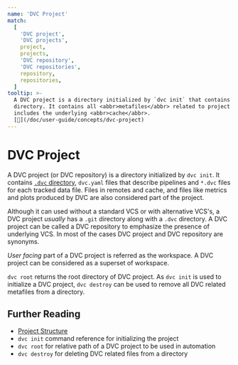 ```yaml
---
name: 'DVC Project'
match:
  [
    'DVC project',
    'DVC projects',
    project,
    projects,
    'DVC repository',
    'DVC repositories',
    repository,
    repositories,
  ]
tooltip: >-
  A DVC project is a directory initialized by `dvc init` that contains a `.dvc`
  directory. It contains all <abbr>metafiles</abbr> related to project and also
  includes the underlying <abbr>cache</abbr>.
  [📖](/doc/user-guide/concepts/dvc-project)
---
```


# DVC Project

A DVC project (or DVC repository) is a directory initialized by `dvc init`. It
contains [`.dvc` directory](/doc/user-guide/project-structure/internal-files),
`dvc.yaml` files that describe <abbr>pipelines</abbr> and `*.dvc` files for each
tracked data file. Files in <abbr>remotes</abbr> and <abbr>cache</abbr>, and
files like <abbr>metrics</abbr> and <abbr>plots</abbr> produced by DVC are also
considered part of the project.

Although it can used without a standard VCS or with alternative VCS's, a DVC
project _usually_ has a `.git` directory along with a `.dvc` directory. A DVC
project can be called a DVC repository to emphasize the presence of underlying
VCS. In most of the cases DVC project and DVC repository are synonyms.

_User facing_ part of a DVC project is referred as the <abbr>workspace</abbr>. A
DVC project can be considered as a superset of workspace.

`dvc root` returns the root directory of DVC project. As `dvc init` is used to
initialize a DVC project, `dvc destroy` can be used to remove all DVC related
<abbr>metafiles</abbr> from a directory.

## Further Reading

- [Project Structure](/doc/user-guide/project-structure/)
- `dvc init` command reference for initializing the project
- `dvc root` for relative path of a DVC project to be used in automation
- `dvc destroy` for deleting DVC related files from a directory
